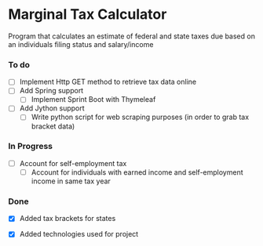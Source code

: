 # Marginal Tax Calculator
Program that calculates an estimate of federal and state taxes due based on an individuals filing status and
salary/income

### To do
- [ ] Implement Http GET method to retrieve tax data online 
- [ ] Add Spring support
  - [ ] Implement Sprint Boot with Thymeleaf
- [ ] Add Jython support
  - [ ] Write python script for web scraping purposes (in order to grab tax bracket data)

### In Progress
- [ ] Account for self-employment tax
  - [ ] Account for individuals with earned income and self-employment income in same tax year

### Done
- [x] Added tax brackets for states
- [x] Added technologies used for project
 
